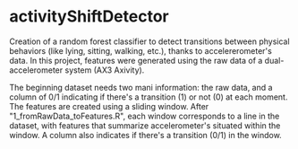 # activityShiftDetector
Creation of a random forest classifier to detect transitions between physical behaviors (like lying, sitting, walking, etc.), thanks to accelererometer's data. In this project, features were generated using the raw data of a dual-accelerometer system (AX3 Axivity).

The beginning dataset needs two mani information: the raw data, and a column of 0/1 indicating if there's a transition (1) or not (0) at each moment. 
The features are created using a sliding window. After "1_fromRawData_toFeatures.R", each window corresponds to a line in the dataset, with features that summarize accelerometer's situated within the window. A column also indicates if there's a transition (0/1) in the window.
